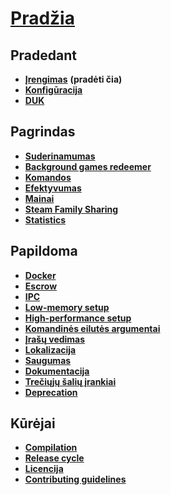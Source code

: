 # **[Pradžia](https://github.com/JustArchi/ArchiSteamFarm/wiki)**

## Pradedant

* **[Įrengimas](https://github.com/JustArchi/ArchiSteamFarm/wiki/Setting-up)** **(pradėti čia)**
* **[Konfigūracija](https://github.com/JustArchi/ArchiSteamFarm/wiki/Configuration)**
* **[DUK](https://github.com/JustArchi/ArchiSteamFarm/wiki/FAQ)**

## Pagrindas

* **[Suderinamumas](https://github.com/JustArchi/ArchiSteamFarm/wiki/Compatibility)**
* **[Background games redeemer](https://github.com/JustArchi/ArchiSteamFarm/wiki/Background-games-redeemer)**
* **[Komandos](https://github.com/JustArchi/ArchiSteamFarm/wiki/Commands)**
* **[Efektyvumas](https://github.com/JustArchi/ArchiSteamFarm/wiki/Performance)**
* **[Mainai](https://github.com/JustArchi/ArchiSteamFarm/wiki/Trading)**
* **[Steam Family Sharing](https://github.com/JustArchi/ArchiSteamFarm/wiki/Steam-Family-Sharing)**
* **[Statistics](https://github.com/JustArchi/ArchiSteamFarm/wiki/Statistics)**

## Papildoma

* **[Docker](https://github.com/JustArchi/ArchiSteamFarm/wiki/Docker)**
* **[Escrow](https://github.com/JustArchi/ArchiSteamFarm/wiki/Escrow)**
* **[IPC](https://github.com/JustArchi/ArchiSteamFarm/wiki/IPC)**
* **[Low-memory setup](https://github.com/JustArchi/ArchiSteamFarm/wiki/Low-memory-setup)**
* **[High-performance setup](https://github.com/JustArchi/ArchiSteamFarm/wiki/High-performance-setup)**
* **[Komandinės eilutės argumentai](https://github.com/JustArchi/ArchiSteamFarm/wiki/Command-line-arguments)**
* **[Įrašų vedimas](https://github.com/JustArchi/ArchiSteamFarm/wiki/Logging)**
* **[Lokalizacija](https://github.com/JustArchi/ArchiSteamFarm/wiki/Localization)**
* **[Saugumas](https://github.com/JustArchi/ArchiSteamFarm/wiki/Security)**
* **[Dokumentacija](https://github.com/JustArchi/ArchiSteamFarm/wiki/Documentation)**
* **[Trečiųjų šalių įrankiai](https://github.com/JustArchi/ArchiSteamFarm/wiki/Third-party-tools)**
* **[Deprecation](https://github.com/JustArchi/ArchiSteamFarm/wiki/Deprecation)**

## Kūrėjai

* **[Compilation](https://github.com/JustArchi/ArchiSteamFarm/wiki/Compilation)**
* **[Release cycle](https://github.com/JustArchi/ArchiSteamFarm/wiki/Release-cycle)**
* **[Licencija](https://github.com/JustArchi/ArchiSteamFarm/wiki/License)**
* **[Contributing guidelines](https://github.com/JustArchi/ArchiSteamFarm/blob/master/.github/CONTRIBUTING.md)**